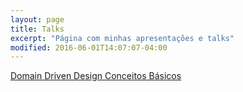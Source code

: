 ```yaml
---
layout: page
title: Talks
excerpt: "Página com minhas apresentações e talks"
modified: 2016-06-01T14:07:07-04:00
---
```


<a href="#">
  <span>
    <span>Domain Driven Design</span>
    <span>Conceitos Básicos</span>
  <span>
</a>